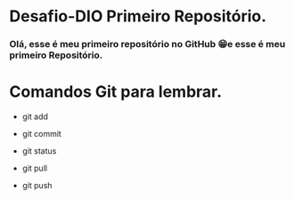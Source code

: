 # Desafio-DIO Primeiro Repositório.

### 	Olá, esse é meu primeiro repositório no GitHub 😁e esse é meu primeiro Repositório.



# Comandos Git para lembrar.

* git add

* git commit

* git status

* git pull

* git push

  
